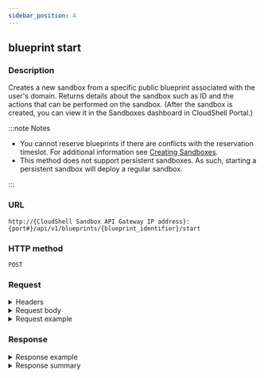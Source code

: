 ```yaml
---
sidebar_position: 4
---
```


## blueprint start

### Description

Creates a new sandbox from a specific public blueprint associated with the user's domain. Returns details about the sandbox such as ID and the actions that can be performed on the sandbox. (After the sandbox is created, you can view it in the Sandboxes dashboard in CloudShell Portal.)

:::note Notes

- You cannot reserve blueprints if there are conflicts with the reservation timeslot. For additional information see [Creating Sandboxes](https://help.quali.com/Online%20Help/0.0/Portal/Content/CSP/LAB-MNG/Sndbx-Crt.htm).
- This method does not support persistent sandboxes. As such, starting a persistent sandbox will deploy a regular sandbox.

:::

### URL

`http://{CloudShell Sandbox API Gateway IP address}:{port#}/api/v1/blueprints/{blueprint_identifier}/start`

### HTTP method

`POST`

### Request

<details>
<summary>Headers</summary>

Example header format for the `blueprint start` method:

`Authorization: Basic <authorization token returned from the login method>`

`Content-Type: application/json`

</details>

<details>
<summary>Request body</summary>

The scheduling and input parameters of the sandbox in JSON format. The elements of the `blueprint start` method include:

| Parameter | Description/Comments |
| --- | --- |
| `name` | The name of the sandbox. `(string)` <br/> If you do not specify a name, you will get the following error message: "Reservation name and duration must be specified in request body". |
| `duration` | The duration for this sandbox. Time must be specified in ISO 8601 format (for example PT23H). `(string)` <br/> If you do not specify the duration, you will get the following error message: "Duration format must be a valid 'ISO 8601' (e.g 'PT23H' or 'PT4H2M')". |
| `params` | Any published input parameters defined for the blueprint and its abstract resources. Input parameters that have no default must be included in the request. Abstract resource input parameters must be associated to global inputs (specify the global inputs in the request). `(Array)` <br/> If you do not specify the input parameters, you will get the following error message: "Blueprint has invalid inputs". |
| `permitted_users` | Users permitted to use the sandbox. Permitted users must have access to the logged-in domain. |

</details>

<details>
<summary>Request example</summary>

```javascript
{
   "name":"testbp-sndbx",
   "duration":"PT2H5M",
   "params":[
      {
         "name":"global1",
         "value":"value1"
      },
      {
         "name":"abstract resource 1.attribute4",
         "value":"some value"
      },
      {
         "name":"abstract resource 1/sub resource.attribute4",
         "value":"some value"
      }
   ],
   "permitted_users":[
      "john.s",
      "emily.b",
      "lucas.w"
   ]
}
```
</details>

### Response

<details>
<summary>Response example</summary>

The `blueprint start` method returns details about the new sandbox. The output includes details about the sandbox ID and the actions that can be performed on the sandbox:

```javascript
{
   "name":"Test Blprnt2",
   "id":"994bd534-740a-45f5-851f-ff452f2a17a2",
   "state":"Ready",
   "type":"Sandbox",
   "components":[
         "name":"MySwitch",
         "type":"Resource",
         "component_type":"Generic Switch Model",
         "description":"",
         "attributes":[
            {
               "type":"string",
               "name":"vendor",
               "value":" """
            }
         ],
         "connection_interfaces":[
            {
               "name":"Telnet",
               "url":""
            }
         ],
      }
   ],
   "apps":[
      {
         "name":"MyApp",
         "type":"Application",
         "description":""
      }
   ],
   "_links":{
      "self":{
         "href":"/sandboxes/994bd534-740a-45f5-851f-ff452f2a17a2",
         "method":"GET",
         "name":"get a sandbox' details",
         "templated":true
      },
      "stop":{
         "href":"/sandboxes/994bd534-740a-45f5-851f-ff452f2a17a2/stop",
         "method":"POST",
         "name":"stop a sandbox",
         "templated":true
      },
      "all":{
         "href":"/sandboxes",
         "method":"GET",
         "name":"get all sandboxes"
      }
   }
```
</details>

<details>
<summary>Response summary</summary>

The response output properties of the `blueprint start` method are described in the following table.

| Property | Sub Property | Description/Comments |
| --- | --- | --- |
| `name` |   | The name of the sandbox. `(string)` |
| `id` |   | The ID of the sandbox. `(string)` |
| `state` |   | The current state of the sandbox. Possible values: Pending, Setup, Ready, Teardown, Error, Ended. `(string)` |
| `type` |   | The sandbox type ("Sandbox"). `(string)` |
| `components` |   | The resource model of the sandbox. `(array)` |
|   | `name` | The name of the component. `(string)` |
|   | `type` | The component ("resource", "application", or "service"). `(string)` |
|   | `component_type` | The resource model. `(string)` |
|   | `description` | A short description of the resource. |
|   | `attributes` | The attributes of the resource model. `(array)` |
|   | `type` | The attribute type. `(string)` |
|   | `name` | The attribute name. `(string)` |
|   | `value` | The attribute value. `(string)` |
|   | `connection_interfaces` | The connection interfaces of the resource. `(array)` |
|   | `name` | The name of the connection interface. `(string)` |
|   | `url` | The URL of the connection interface of the resource. `(string)` |
| `apps` |   | The Apps of the sandbox. `(string)` |
|   | `type` | The App type ("Application"). `(string)` |
|   | `name` | The name of the App (for example, App1). `(string)` |
|   | `description` | A short description of the App. `(string)` |
| `_links` |   | The actions that can be performed on the sandbox in the user's domain: |
|   | `self` | Provides a link to get the details for the sandbox via a `GET` request. |
|   | `stop` | Provides a link to get stop the sandbox via a `POST` request. |
|   | `all` | Provides a link to get all available sandboxes according to the user's domain via a `GET` request. |

</details>